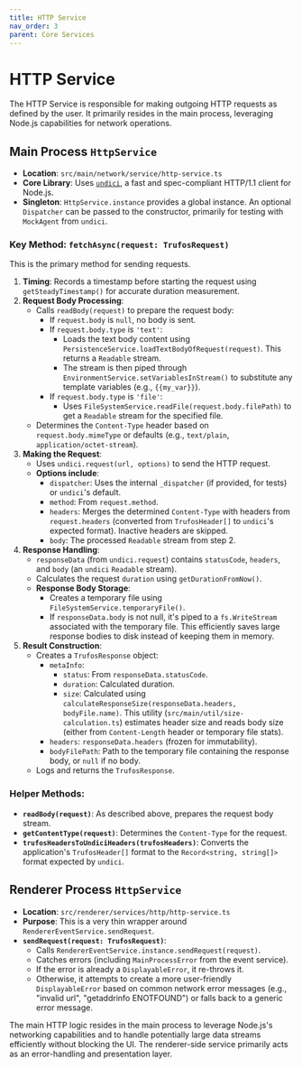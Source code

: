 ```yaml
---
title: HTTP Service
nav_order: 3
parent: Core Services
---
```


# HTTP Service

The HTTP Service is responsible for making outgoing HTTP requests as defined by the user. It primarily resides in the main process, leveraging Node.js capabilities for network operations.

## Main Process `HttpService`

*   **Location**: `src/main/network/service/http-service.ts`
*   **Core Library**: Uses [`undici`](https://undici.nodejs.org/), a fast and spec-compliant HTTP/1.1 client for Node.js.
*   **Singleton**: `HttpService.instance` provides a global instance. An optional `Dispatcher` can be passed to the constructor, primarily for testing with `MockAgent` from `undici`.

### Key Method: `fetchAsync(request: TrufosRequest)`

This is the primary method for sending requests.

1.  **Timing**: Records a timestamp before starting the request using `getSteadyTimestamp()` for accurate duration measurement.
2.  **Request Body Processing**:
    *   Calls `readBody(request)` to prepare the request body:
        *   If `request.body` is `null`, no body is sent.
        *   If `request.body.type` is `'text'`:
            *   Loads the text body content using `PersistenceService.loadTextBodyOfRequest(request)`. This returns a `Readable` stream.
            *   The stream is then piped through `EnvironmentService.setVariablesInStream()` to substitute any template variables (e.g., `{{my_var}}`).
        *   If `request.body.type` is `'file'`:
            *   Uses `FileSystemService.readFile(request.body.filePath)` to get a `Readable` stream for the specified file.
    *   Determines the `Content-Type` header based on `request.body.mimeType` or defaults (e.g., `text/plain`, `application/octet-stream`).
3.  **Making the Request**:
    *   Uses `undici.request(url, options)` to send the HTTP request.
    *   **Options include**:
        *   `dispatcher`: Uses the internal `_dispatcher` (if provided, for tests) or `undici`'s default.
        *   `method`: From `request.method`.
        *   `headers`: Merges the determined `Content-Type` with headers from `request.headers` (converted from `TrufosHeader[]` to `undici`'s expected format). Inactive headers are skipped.
        *   `body`: The processed `Readable` stream from step 2.
4.  **Response Handling**:
    *   `responseData` (from `undici.request`) contains `statusCode`, `headers`, and `body` (an `undici` `Readable` stream).
    *   Calculates the request `duration` using `getDurationFromNow()`.
    *   **Response Body Storage**:
        *   Creates a temporary file using `FileSystemService.temporaryFile()`.
        *   If `responseData.body` is not null, it's piped to a `fs.WriteStream` associated with the temporary file. This efficiently saves large response bodies to disk instead of keeping them in memory.
5.  **Result Construction**:
    *   Creates a `TrufosResponse` object:
        *   `metaInfo`:
            *   `status`: From `responseData.statusCode`.
            *   `duration`: Calculated duration.
            *   `size`: Calculated using `calculateResponseSize(responseData.headers, bodyFile.name)`. This utility (`src/main/util/size-calculation.ts`) estimates header size and reads body size (either from `Content-Length` header or temporary file stats).
        *   `headers`: `responseData.headers` (frozen for immutability).
        *   `bodyFilePath`: Path to the temporary file containing the response body, or `null` if no body.
    *   Logs and returns the `TrufosResponse`.

### Helper Methods:

*   **`readBody(request)`**: As described above, prepares the request body stream.
*   **`getContentType(request)`**: Determines the `Content-Type` for the request.
*   **`trufosHeadersToUndiciHeaders(trufosHeaders)`**: Converts the application's `TrufosHeader[]` format to the `Record<string, string[]>` format expected by `undici`.

## Renderer Process `HttpService`

*   **Location**: `src/renderer/services/http/http-service.ts`
*   **Purpose**: This is a very thin wrapper around `RendererEventService.sendRequest`.
*   **`sendRequest(request: TrufosRequest)`**:
    *   Calls `RendererEventService.instance.sendRequest(request)`.
    *   Catches errors (including `MainProcessError` from the event service).
    *   If the error is already a `DisplayableError`, it re-throws it.
    *   Otherwise, it attempts to create a more user-friendly `DisplayableError` based on common network error messages (e.g., "invalid url", "getaddrinfo ENOTFOUND") or falls back to a generic error message.

The main HTTP logic resides in the main process to leverage Node.js's networking capabilities and to handle potentially large data streams efficiently without blocking the UI. The renderer-side service primarily acts as an error-handling and presentation layer. 